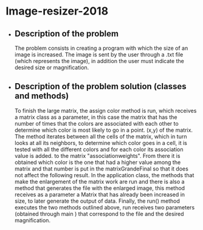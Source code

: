 # Image-resizer-2018
* ## Description of the problem
    The problem consists in creating a program with which the size of an image is increased. The image is sent by the user through a .txt file (which represents the image), in addition the user must indicate the desired size or magnification.
* ## Description of the problem solution (classes and methods)
    To finish the large matrix, the assign color method is run, which receives a matrix class as a parameter, in this case the matrix that has the number of times that the colors are associated with each other to determine which color is most likely to go in a point. (x,y) of the matrix. The method iterates between all the cells of the matrix, which in turn looks at all its neighbors, to determine which color goes in a cell, it is tested with all the different colors and for each color its association value is added. to the matrix "associationweights". From there it is obtained which color is the one that had a higher value among the matrix and that number is put in the matrixGrandeFinal so that it does not affect the following result.
In the application class, the methods that make the enlargement of the matrix work are run and there is also a method that generates the file with the enlarged image, this method receives as a parameter a Matrix that has already been increased in size, to later generate the output of data. Finally, the run() method executes the two methods outlined above, run receives two parameters (obtained through main ) that correspond to the file and the desired magnification.
